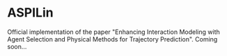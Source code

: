 # ASPILin

Official implementation of the paper "Enhancing Interaction Modeling with Agent Selection and Physical Methods for Trajectory Prediction". Coming soon...
